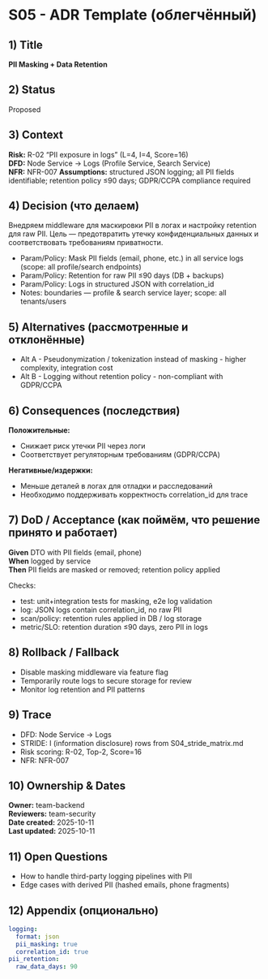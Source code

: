 # S05 - ADR Template (облегчённый)


## 1) Title

**PII Masking + Data Retention**

## 2) Status

Proposed

## 3) Context

**Risk:** R-02 “PII exposure in logs” (L=4, I=4, Score=16)  
**DFD:** Node Service → Logs (Profile Service, Search Service)  
**NFR:** NFR-007 
**Assumptions:** structured JSON logging; all PII fields identifiable; retention policy ≤90 days; GDPR/CCPA compliance required  

## 4) Decision (что делаем)

Внедряем middleware для маскировки PII в логах и настройку retention для raw PII. Цель — предотвратить утечку конфиденциальных данных и соответствовать требованиям приватности.  
- Param/Policy: Mask PII fields (email, phone, etc.) in all service logs (scope: all profile/search endpoints)  
- Param/Policy: Retention for raw PII ≤90 days (DB + backups)  
- Param/Policy: Logs in structured JSON with correlation_id  
- Notes: boundaries — profile & search service layer; scope: all tenants/users  

## 5) Alternatives (рассмотренные и отклонённые)

- Alt A - Pseudonymization / tokenization instead of masking - higher complexity, integration cost  
- Alt B - Logging without retention policy - non-compliant with GDPR/CCPA 

## 6) Consequences (последствия)

**Положительные:**

+ Снижает риск утечки PII через логи  
+ Соответствует регуляторным требованиям (GDPR/CCPA) 

**Негативные/издержки:**

- Меньше деталей в логах для отладки и расследований  
- Необходимо поддерживать корректность correlation_id для trace  

## 7) DoD / Acceptance (как поймём, что решение принято и работает)

**Given** DTO with PII fields (email, phone)  
**When** logged by service  
**Then** PII fields are masked or removed; retention policy applied 

Checks:
- test: unit+integration tests for masking, e2e log validation  
- log: JSON logs contain correlation_id, no raw PII  
- scan/policy: retention rules applied in DB / log storage  
- metric/SLO: retention duration ≤90 days, zero PII in logs

## 8) Rollback / Fallback

- Disable masking middleware via feature flag  
- Temporarily route logs to secure storage for review  
- Monitor log retention and PII patterns  

## 9) Trace

- DFD: Node Service → Logs  
- STRIDE: I (information disclosure) rows from S04_stride_matrix.md  
- Risk scoring: R-02, Top-2, Score=16  
- NFR: NFR-007  

## 10) Ownership & Dates

**Owner:** team-backend  
**Reviewers:** team-security  
**Date created:** 2025-10-11  
**Last updated:** 2025-10-11 

## 11) Open Questions

- How to handle third-party logging pipelines with PII  
- Edge cases with derived PII (hashed emails, phone fragments)  

## 12) Appendix (опционально)

```yaml
logging:
  format: json
  pii_masking: true
  correlation_id: true
pii_retention:
  raw_data_days: 90
